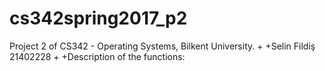 # cs342spring2017_p2
  Project 2 of CS342 - Operating Systems, Bilkent University.
 +
 +Selin Fildiş 21402228
 +
 +Description of the functions:


